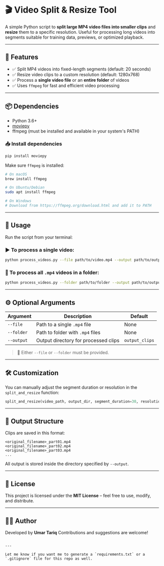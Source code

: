 # 🎬 Video Split & Resize Tool

A simple Python script to **split large MP4 video files into smaller clips** and **resize** them to a specific resolution. Useful for processing long videos into segments suitable for training data, previews, or optimized playback.

---

## 🔧 Features

- ✅ Split MP4 videos into fixed-length segments (default: 20 seconds)
- ✅ Resize video clips to a custom resolution (default: 1280x768)
- ✅ Process a **single video file** or an **entire folder** of videos
- ✅ Uses `ffmpeg` for fast and efficient video processing

---

## 📦 Dependencies

- Python 3.6+
- [moviepy](https://github.com/Zulko/moviepy)
- ffmpeg (must be installed and available in your system's PATH)

### 📥 Install dependencies

```bash
pip install moviepy
````

Make sure `ffmpeg` is installed:

```bash
# On macOS
brew install ffmpeg

# On Ubuntu/Debian
sudo apt install ffmpeg

# On Windows
# Download from https://ffmpeg.org/download.html and add it to PATH
```

---

## 🚀 Usage

Run the script from your terminal:

### ▶️ To process a single video:

```bash
python process_videos.py --file path/to/video.mp4 --output path/to/output_dir
```

### 📁 To process all `.mp4` videos in a folder:

```bash
python process_videos.py --folder path/to/folder --output path/to/output_dir
```

---

## ⚙️ Optional Arguments

| Argument   | Description                          | Default        |
| ---------- | ------------------------------------ | -------------- |
| `--file`   | Path to a single `.mp4` file         | None           |
| `--folder` | Path to folder with `.mp4` files     | None           |
| `--output` | Output directory for processed clips | `output_clips` |

> 🔸 Either `--file` or `--folder` must be provided.

---

## 🛠 Customization

You can manually adjust the segment duration or resolution in the `split_and_resize` function:

```python
split_and_resize(video_path, output_dir, segment_duration=30, resolution=(1920, 1080))
```

---

## 📁 Output Structure

Clips are saved in this format:

```
<original_filename>_part01.mp4
<original_filename>_part02.mp4
<original_filename>_part03.mp4
...
```

All output is stored inside the directory specified by `--output`.

---

## 📄 License

This project is licensed under the **MIT License** – feel free to use, modify, and distribute.

---

## 👨‍💻 Author

Developed by **Umar Tariq**
Contributions and suggestions are welcome!

```

---

Let me know if you want me to generate a `requirements.txt` or a `.gitignore` file for this repo as well.
```
